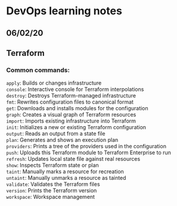# DevOps learning notes

## 06/02/20

## **Terraform**

### Common commands:

`apply`: Builds or changes infrastructure  
`console`: Interactive console for Terraform interpolations  
`destroy`: Destroys Terraform-managed infrastructure  
`fmt`: Rewrites configuration files to canonical format  
`get`: Downloads and installs modules for the configuration  
`graph`: Creates a visual graph of Terraform resources  
`import`: Imports existing infrastructure into Terraform  
`init`: Initializes a new or existing Terraform configuration  
`output`: Reads an output from a state file  
`plan`: Generates and shows an execution plan  
`providers`: Prints a tree of the providers used in the configuration  
`push`: Uploads this Terraform module to Terraform Enterprise to run  
`refresh`: Updates local state file against real resources  
`show`: Inspects Terraform state or plan  
`taint`: Manually marks a resource for recreation  
`untaint`: Manually unmarks a resource as tainted  
`validate`: Validates the Terraform files  
`version`: Prints the Terraform version  
`workspace`: Workspace management
